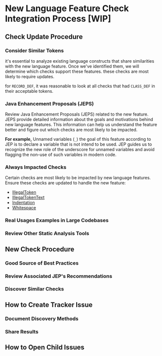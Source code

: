 # New Language Feature Check Integration Process [WIP]

## Check Update Procedure

### Consider Similar Tokens
it's essential to analyze existing language constructs that share similarities with the new language feature. Once we've identified them, we will determine which checks support these features. these checks are most likely to require updates.

for `RECORD_DEF`, it was reasonable to look at all checks that had `CLASS_DEF` in their acceptable tokens.
### Java Enhancement Proposals (JEPS)
Review Java Enhancement Proposals (JEPS) related to the new feature. JEPS provide detailed information about the goals
and motivations behind new language features. This information can help us understand the feature better and figure out which checks are most likely to be impacted.

**For example,** Unnamed variables (`_`) the goal of this feature according to JEP is to declare a variable that is not intend to be used.
JEP guides us to recognize the new role of the underscore for unnamed variables and avoid flagging the non-use of such variables in modern code.
### Always Impacted Checks
Certain checks are most likely to be impacted by new language features.
Ensure these checks are updated to handle the new feature:
- [IllegalToken](https://checkstyle.org/checks/coding/illegaltoken.html)
- [IllegalTokenText](https://checkstyle.org/checks/coding/illegaltokentext.html) 
- [Indentation](https://checkstyle.org/checks/misc/indentation.html#Indentation)
- [Whitespace](https://checkstyle.org/checks/whitespace/index.html)
### Real Usages Examples in Large Codebases
### Review Other Static Analysis Tools

## New Check Procedure
### Good Source of Best Practices
### Review Associated JEP's Recommendations
### Discover Similar Checks

## How to Create Tracker Issue
### Document Discovery Methods
### Share Results

## How to Open Child Issues
